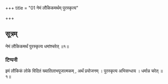 +++
title = "01 नेमं लौकिकमर्थम् पुरस्कृत्य"

+++
## सूत्रम्
नेमं लौकिकमर्थं पुरस्कृत्य धमांश्चरेत् ॥१॥  
### टिप्पनी
इमं लौकिकं लोके विदितं ख्यातिलाभपूजात्मकम् , अर्थं प्रयोजनम् । पुरस्कृत्य अभिसन्धाय । धर्मान्न चरेत् ॥ १॥  
